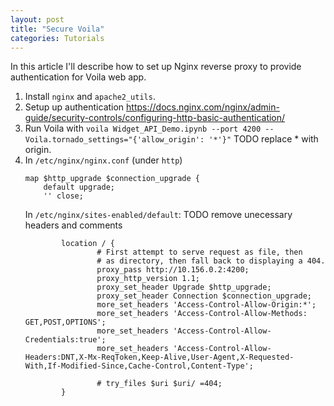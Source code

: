 ```yaml
---
layout: post
title: "Secure Voila"
categories: Tutorials
---
```


In this article I'll describe how to set up Nginx reverse proxy to provide authentication for Voila web app.

1. Install `nginx` and `apache2_utils`.
2. Setup up authentication
    https://docs.nginx.com/nginx/admin-guide/security-controls/configuring-http-basic-authentication/
3. Run Voila with `voila Widget_API_Demo.ipynb --port 4200 --Voila.tornado_settings="{'allow_origin': '*'}"`
   TODO replace * with origin.
4.
    In `/etc/nginx/nginx.conf`
    (under `http`)
    ```
    map $http_upgrade $connection_upgrade {
        default upgrade;
        '' close;
    ```
    In `/etc/nginx/sites-enabled/default`:
    TODO remove unecessary headers and comments
    ```
            location / {
                    # First attempt to serve request as file, then
                    # as directory, then fall back to displaying a 404.
                    proxy_pass http://10.156.0.2:4200;
                    proxy_http_version 1.1;
                    proxy_set_header Upgrade $http_upgrade;
                    proxy_set_header Connection $connection_upgrade;
                    more_set_headers 'Access-Control-Allow-Origin:*';
                    more_set_headers 'Access-Control-Allow-Methods: GET,POST,OPTIONS';
                    more_set_headers 'Access-Control-Allow-Credentials:true';
                    more_set_headers 'Access-Control-Allow-Headers:DNT,X-Mx-ReqToken,Keep-Alive,User-Agent,X-Requested-With,If-Modified-Since,Cache-Control,Content-Type';

                    # try_files $uri $uri/ =404;
            }
    ```
